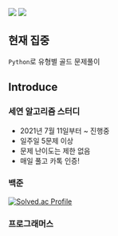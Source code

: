 <img src="https://img.shields.io/badge/Python-3776AB?style=flat-square&logo=Python&logoColor=white"/> <img src="https://img.shields.io/badge/JavaScript-F7DF1E?style=flat-square&logo=Javascript&logoColor=white"/>

## 현재 집중

`Python`로 유형별 골드  문제풀이

## Introduce

### 세연 알고리즘 스터디

- 2021년 7월 11일부터 ~ 진행중
- 일주일 5문제 이상
- 문제 난이도는 제한 없음
- 매일 풀고 카톡 인증!

### 백준

[![Solved.ac Profile](http://mazassumnida.wtf/api/v2/generate_badge?boj=advice02)](https://solved.ac/advice02/)

### 프로그래머스

